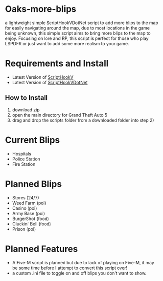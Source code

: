 # Oaks-more-blips
a lightweight simple ScriptHookVDotNet script to add more blips to the map for easily navigating around the map, due to most locations in the game being unknown, this simple script aims to bring more blips to the map to enjoy.
Focusing on lore and RP, this script is perfect for those who play LSPDFR or just want to add some more realism to your game.

# Requirements and Install
- Latest Version of [ScriptHookV](https://www.dev-c.com/gtav/scripthookv/)
- Latest Version of [ScriptHookVDotNet](https://github.com/scripthookvdotnet/scripthookvdotnet/releases)
## How to Install
1) download zip
2) open the main directory for Grand Theft Auto 5
3) drag and drop the scripts folder from a downloaded folder into step 2) 

# Current Blips
- Hospitals
- Police Station
- Fire Station

# Planned Blips
- Stores (24/7)
- Weed Farm (poi)
- Casino (poi)
- Army Base (poi)
- BurgerShot (food)
- Cluckin' Bell (food)
- Prison (poi)

# Planned Features
- A Five-M script is planned but due to lack of playing on Five-M, it may be some time before I attempt to convert this script over!
- a custom .ini file to toggle on and off blips you don't want to show.

